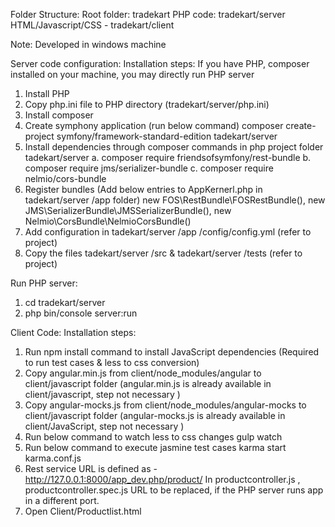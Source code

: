 Folder Structure:
Root folder: tradekart
PHP code: tradekart/server
HTML/Javascript/CSS -  tradekart/client


Note: Developed in windows machine 


Server code configuration:
Installation steps:
If you have PHP, composer installed on your machine, you may directly run PHP server
1.	Install PHP
2.	Copy php.ini file to PHP directory (tradekart/server/php.ini)
3.	Install composer
4.	Create symphony application (run below command)
 composer create-project symfony/framework-standard-edition tadekart/server
5.	Install dependencies through composer commands in php project folder tadekart/server
a.	composer require friendsofsymfony/rest-bundle
b.	composer require jms/serializer-bundle
c.	composer require nelmio/cors-bundle
6.	Register bundles (Add below entries to AppKernerl.php in tadekart/server /app folder)
new FOS\RestBundle\FOSRestBundle(),
new JMS\SerializerBundle\JMSSerializerBundle(),
new Nelmio\CorsBundle\NelmioCorsBundle()
7.	Add configuration in tadekart/server /app /config/config.yml (refer to project)
8.	Copy the files tadekart/server /src  & tadekart/server /tests  (refer to project)

Run PHP server:
1.	cd tradekart/server
2.	 php bin/console server:run


Client Code:
Installation steps:
1.	Run npm install command  to install JavaScript dependencies
 (Required to run test cases & less to css conversion)
2.	Copy angular.min.js from client/node_modules/angular to client/javascript folder
(angular.min.js is  already available in client/javascript, step not necessary )
3.	Copy angular-mocks.js from client/node_modules/angular-mocks to client/javascript folder
(angular-mocks.js is  already available in client/JavaScript, step not necessary )
4.	Run below command to watch less to css changes
gulp watch
5.	Run below command to execute jasmine test cases
karma start karma.conf.js
6.	Rest service URL is defined as   - http://127.0.0.1:8000/app_dev.php/product/
In productcontroller.js , productcontroller.spec.js
URL to be replaced, if the PHP server runs app in a different port.
7. Open Client/Productlist.html
